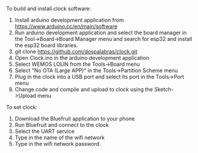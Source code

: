 To build and install clock software:

1) Install arduino development application from https://www.arduino.cc/en/main/software
2) Run arduino development application and select the board manager in the Tool->Board->Board Manager menu
   and search for esp32 and install the esp32 board libraries.
3) git clone https://github.com/dospalabras/clock.git
4) Open Clock.ino in the arduino development application
5) Select WEMOS LOLIN from the Tools->Board menu
6) Select "No OTA (Large APP)" in the Tools->Partition Scheme menu
7) Plug in the clock into a USB port and select its port in the Tools->Port menu
8) Change code and compile and upload to clock using the Sketch->Upload menu

To set clock:

1) Download the Bluefruit application to your phone
2) Run Bluefruit and connect to the clock
3) Select the UART service
4) Type in the name of the wifi network
5) Type in the wifi network password.
